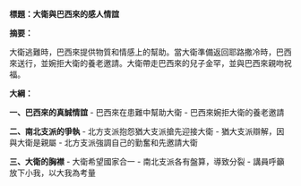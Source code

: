 **標題：大衛與巴西來的感人情誼**

**摘要：**

大衛逃難時，巴西來提供物質和情感上的幫助。當大衛準備返回耶路撒冷時，巴西來送行，並婉拒大衛的養老邀請。大衛帶走巴西來的兒子金罕，並與巴西來親吻祝福。

**大綱：**

**一、巴西來的真誠情誼**
    - 巴西來在患難中幫助大衛
    - 巴西來婉拒大衛的養老邀請

**二、南北支派的爭執**
    - 北方支派抱怨猶大支派搶先迎接大衛
    - 猶大支派辯解，因與大衛是親屬
    - 北方支派強調自己的勤奮和先邀請大衛

**三、大衛的胸襟**
    - 大衛希望國家合一
    - 南北支派各有盤算，導致分裂
    - 講員呼籲放下小我，以大我為考量
